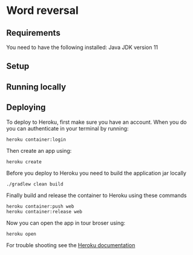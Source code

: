 # Word reversal

## Requirements

You need to have the following installed:
Java JDK version 11

## Setup

## Running locally

## Deploying

To deploy to Heroku, first make sure you have an account. 
When you do you can authenticate in your terminal by running:
```
heroku container:login
```

Then create an app using:
```
heroku create
```

Before you deploy to Heroku you need to build the application jar locally
```
./gradlew clean build
```

Finally build and release the container to Heroku using these commands
```
heroku container:push web
heroku container:release web
```

Now you can open the app in tour broser using:
```
heroku open
```

For trouble shooting see the [Heroku documentation](https://devcenter.heroku.com/articles/container-registry-and-runtime)
